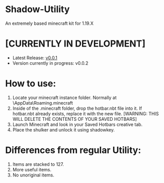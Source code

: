# Shadow-Utility

An extremely based minecraft kit for 1.19.X

# [CURRENTLY IN DEVELOPMENT]

- Latest Release: [v0.0.1](https://github.com/JacksonTruett/Shadow-Utility/releases/tag/v0.0.1)
- Version currently in progress: v0.0.2

# How to use:
1. Locate your minecraft instance folder. Normally at \AppData\Roaming\.minecraft
2. Inside of the .minecraft folder, drop the hotbar.nbt file into it. If hotbar.nbt already exists, replace it with the new file. [WARNING: THIS WILL DELETE THE CONTENTS OF YOUR SAVED HOTBARS]
3. Launch Minecraft and look in your Saved Hotbars creative tab.
4. Place the shulker and unlock it using shadowkey.

# Differences from regular Utility:
1. Items are stacked to 127.
2. More useful items.
3. No unoriginal items.
